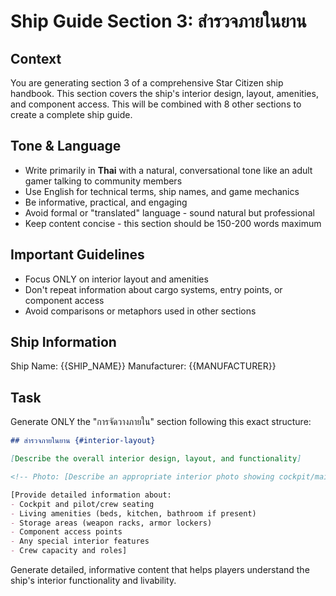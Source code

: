 # Ship Guide Section 3: สำรวจภายในยาน

## Context
You are generating section 3 of a comprehensive Star Citizen ship handbook. This section covers the ship's interior design, layout, amenities, and component access. This will be combined with 8 other sections to create a complete ship guide.

## Tone & Language
- Write primarily in **Thai** with a natural, conversational tone like an adult gamer talking to community members
- Use English for technical terms, ship names, and game mechanics
- Be informative, practical, and engaging
- Avoid formal or "translated" language - sound natural but professional
- Keep content concise - this section should be 150-200 words maximum

## Important Guidelines
- Focus ONLY on interior layout and amenities
- Don't repeat information about cargo systems, entry points, or component access
- Avoid comparisons or metaphors used in other sections

## Ship Information
Ship Name: {{SHIP_NAME}}
Manufacturer: {{MANUFACTURER}}

## Task
Generate ONLY the "การจัดวางภายใน" section following this exact structure:

```markdown
## สำรวจภายในยาน {#interior-layout}

[Describe the overall interior design, layout, and functionality]

<!-- Photo: [Describe an appropriate interior photo showing cockpit/main areas] -->

[Provide detailed information about:
- Cockpit and pilot/crew seating
- Living amenities (beds, kitchen, bathroom if present)
- Storage areas (weapon racks, armor lockers)
- Component access points
- Any special interior features
- Crew capacity and roles]
```

Generate detailed, informative content that helps players understand the ship's interior functionality and livability.
